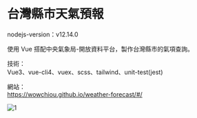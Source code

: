 # 台灣縣市天氣預報

nodejs-version：v12.14.0

使用 Vue 搭配中央氣象局-開放資料平台，製作台灣縣市的氣項查詢。

技術：<br>
Vue3、vue-cli4、vuex、scss、tailwind、unit-test(jest)

網站：<br>
https://wowchiou.github.io/weather-forecast/#/

![1](https://user-images.githubusercontent.com/42172531/160340435-f246c4ee-c382-4964-9f0c-cdd5ba465d26.jpg)
